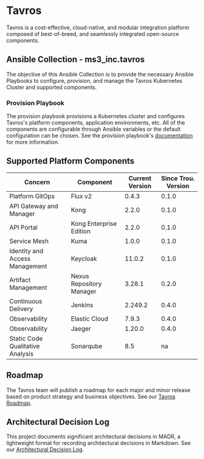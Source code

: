 # Tavros

Tavros is a cost-effective, cloud-native, and modular integration platform composed of best-of-breed, and seamlessly integrated open-source components.

## Ansible Collection - ms3_inc.tavros

The objective of this Ansible Collection is to provide the necessary Ansible Playbooks to configure, provision, and manage the Tavros Kubernetes Cluster and supported components.

### Provision Playbook

The provision playbook provisions a Kubernetes cluster and configures Tavros's platform components, application environments, etc. All of the components are configurable through Ansible variables or the default configuration can be chosen. See the provision playbook's [documentation](playbooks/provision_playbook/README.md) for more information.

## Supported Platform Components

| Concern | Component | Current Version | Since Trou. Version |
| ------- | --------- | ------- | ------------------ |
| Platform GitOps | Flux v2 | 0.4.3 | 0.1.0 |
| API Gateway and Manager | Kong | 2.2.0 | 0.1.0 |
| API Portal | Kong Enterprise Edition | 2.2.0 | 0.1.0 |
| Service Mesh | Kuma | 1.0.0 | 0.1.0 |
| Identity and Access Management | Keycloak | 11.0.2 | 0.1.0 |
| Artifact Management | Nexus Repository Manager | 3.28.1 | 0.2.0 |
| Continuous Delivery | Jenkins | 2.249.2 | 0.4.0 |
| Observability | Elastic Cloud | 7.9.3 | 0.4.0 |
| Observability | Jaeger | 1.20.0 | 0.4.0 |
| Static Code Qualitative Analysis | Sonarqube | 8.5 | na |

## Roadmap

The Tavros team will publish a roadmap for each major and minor release based on product strategy and business objectives. See our [Tavros Roadmap](docs/roadmap/index.md).

## Architectural Decision Log

This project documents significant architectural decisions in MADR, a lightweight format for recording architectural decisions in Markdown. See our [Architectural Decision Log](docs/adr/index.md).
